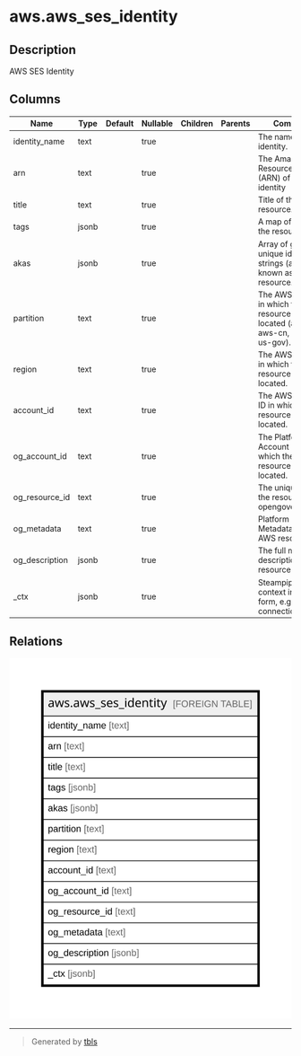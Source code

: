 # aws.aws_ses_identity

## Description

AWS SES Identity

## Columns

| Name | Type | Default | Nullable | Children | Parents | Comment |
| ---- | ---- | ------- | -------- | -------- | ------- | ------- |
| identity_name | text |  | true |  |  | The name of the identity. |
| arn | text |  | true |  |  | The Amazon Resource Name (ARN) of the identity |
| title | text |  | true |  |  | Title of the resource. |
| tags | jsonb |  | true |  |  | A map of tags for the resource. |
| akas | jsonb |  | true |  |  | Array of globally unique identifier strings (also known as) for the resource. |
| partition | text |  | true |  |  | The AWS partition in which the resource is located (aws, aws-cn, or aws-us-gov). |
| region | text |  | true |  |  | The AWS Region in which the resource is located. |
| account_id | text |  | true |  |  | The AWS Account ID in which the resource is located. |
| og_account_id | text |  | true |  |  | The Platform Account ID in which the resource is located. |
| og_resource_id | text |  | true |  |  | The unique ID of the resource in opengovernance. |
| og_metadata | text |  | true |  |  | Platform Metadata of the AWS resource. |
| og_description | jsonb |  | true |  |  | The full model description of the resource |
| _ctx | jsonb |  | true |  |  | Steampipe context in JSON form, e.g. connection_name. |

## Relations

![er](aws.aws_ses_identity.svg)

---

> Generated by [tbls](https://github.com/k1LoW/tbls)
